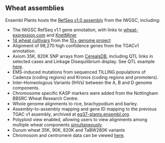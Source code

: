 ## Wheat assemblies

Ensembl Plants hosts the [RefSeq v1.0 assembly](http://plants.ensembl.org/Wheat) from the IWGSC, including:

- The IWGSC RefSeq v1.1 gene annotation, with links to [wheat-expression.com](http://www.wheat-expression.com) and [KnetMiner](https://knetminer.rothamsted.ac.uk/Triticum_aestivum/)
- [14 wheat cultivars](/Triticum_aestivum/Info/Strains?db=core) from the [10+ genome project](http://www.10wheatgenomes.com)
- Alignment of 98,270 high confidence genes from the TGACv1 annotation.
- Axiom 35K, 820K SNP arrays from [CerealsDB](https://www.cerealsdb.uk.net/cerealgenomics/CerealsDB/index.php), including QTL links in selected cases and Linkage Disequilibrium display. See QTL example [here](https://plants.ensembl.org/Triticum_aestivum/Variation/Explore?r=5A:438266461-438267461;v=BA00617086;vdb=variation;vf=264386).
- EMS-induced mutations from sequenced TILLING populations of Cadenza (coding regions) and Kronos (coding regions and promoters).
- Inter-Homeologous Variants (IHVs) between the A, B and D genome components.
- Chromosome specific KASP markers were added from the Nottingham BBSRC Wheat Research Centre.
- Whole genome alignments to rice, brachypodium and barley.
- Assembly-to-assembly mapping and gene ID mapping to the previous TGAC v1 assembly, archived at [eg37-plants.ensembl.org](http://eg37-plants.ensembl.org).
- Polyploid view enabled, allowing users to view alignments among multiple wheat components [simultaneously](http://plants.ensembl.org/Triticum_aestivum/Location/MultiPolyploid?db=core;g=TraesCS7A02G200000;r=7A:162572423-162579126;r1=7D:161387881-161394584:1;r2=7B:123652787-123659490:1;s1=Triticum_aestivum--7D;s2=Triticum_aestivum--7B;t=TraesCS7A02G200000.1).
- Durum wheat 35K, 90K, 820K and TaBW280K variants
- Chromosom and centromere data can be viewed [here](/Triticum_aestivum/Location/Genome). 
